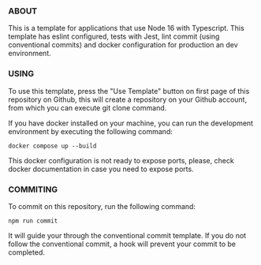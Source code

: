 <p align="center">

### ABOUT

</p>

This is a template for applications that use Node 16 with Typescript. This template has eslint configured, tests with Jest, lint commit (using conventional commits) and docker configuration for production an dev environment.

<p align="center">

### USING

</p>

To use this template, press the "Use Template" button on first page of this repository on Github, this will create a repository on your Github account, from which you can execute git clone command.

If you have docker installed on your machine, you can run the development environment by executing the following command:

```
docker compose up --build
```

This docker configuration is not ready to expose ports, please, check docker documentation in case you need to expose ports.

<p align="center">

### COMMITING

</p>

To commit on this repository, run the following command:

```
npm run commit
```

It will guide your through the conventional commit template. If you do not follow the conventional commit, a hook will prevent your commit to be completed.
